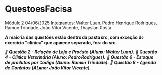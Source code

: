 ﻿# QuestoesFacisa
 Módulo 2 04/06/2025
 Integrantes: Walter Luan, Pedro Henrique Rodrigues, Ramon Trindade, João Vitor Vicente, Thayslan Costa.


**A maioria das questões estão dentro da pasta src, com exceção do exercício "clinica" que aparece separado, fora do src.**



***📍 Questão 2 -  Relação de Loja e Produto (Aluno: Walter Luan).***
***📍 Questão 4 - Clínica Veterinária (Aluno: Pedro Rodrigues).***
***📍 Questão 6 - Estoque de produtos por Código (Aluno: Ramon Trindade).***
***📍 Questão 8 - Agenda de Contatos (ALuno: João Vitor Vicente).***
